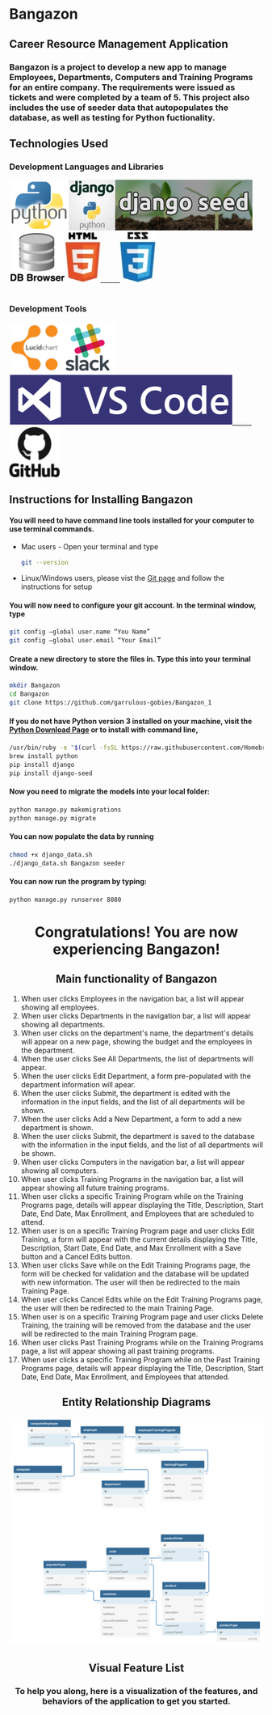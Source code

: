 <h1 style="font-weight: bold">Bangazon</h1>

<h2 style="font-weight: bold">Career Resource Management Application</h2>

<h3>Bangazon is a project to develop a new app to manage Employees, Departments, Computers and Training Programs for an entire company. The requirements were issued as tickets and were completed by a team of 5. This project also includes the use of seeder data that autopopulates the database, as well as testing for Python fuctionality.</h3>

<h2 style="font-weight: bold;"> Technologies Used
<h3>Development Languages and Libraries</h3>

<img src="images/python.png"/>______<img src="images/django.jpeg"/>______<img src="images/django_seed.png"/>______<img src="images/dbbrowser.png"/>______<img src="images/html5.jpg"/>______<img src="./images/css3.jpg"/>

<h1></h1>
<h3>Development Tools</h3>

<img src="images/lucid.png"/>______<img src="images/slack.png"/>______<img src="images/vs.png"/>______<img src="images/github.jpg"/>


<h2>Instructions for Installing Bangazon</h2>

<h4> You will need to have command line tools installed for your computer to use terminal commands.
</h4>

  * Mac users - Open your terminal and type

    ```sh
    git --version
    ```

  * Linux/Windows users, please vist the [Git page](https://git-scm.com/book/en/v2/Getting-Started-Installing-Git) and follow the instructions for setup

<h4>You will now need to configure your git account. In the terminal window, type</h4>

  ```sh
  git config –global user.name “You Name”
  git config –global user.email “Your Email”
  ```

#### Create a new directory to store the files in. Type this into your terminal window.

  ```sh
  mkdir Bangazon
  cd Bangazon
  git clone https://github.com/garrulous-gobies/Bangazon_1
  ```

#### If you do not have Python version 3 installed on your machine, visit the [Python Download Page](https://www.python.org/downloads/) or to install with command line,

```sh
/usr/bin/ruby -e "$(curl -fsSL https://raw.githubusercontent.com/Homebrew/install/master/install)"
brew install python
pip install django
pip install django-seed
```

#### Now you need to migrate the models into your local folder:
```sh
python manage.py makemigrations
python manage.py migrate
```


#### You can now populate the data by running

```sh
chmod +x django_data.sh
./django_data.sh Bangazon seeder
```

#### You can now run the program by typing:

```sh
python manage.py runserver 8080
```

<h1 style="text-align:center; font-weight: bold;">Congratulations! You are now experiencing Bangazon!

<h2 style="font-weight:bold;text-align:center" > Main functionality of Bangazon</h2>

1. When user clicks Employees in the navigation bar, a list will appear showing all employees.
1. When user clicks Departments in the navigation bar, a list will appear showing all departments.
1. When user clicks on the department's name, the department's details will appear on a new page, showing the budget and the employees in the department.
1. When the user clicks See All Departments, the list of departments will appear.
1. When the user clicks Edit Department, a form pre-populated with the department information will apear. 
1. When the user clicks Submit, the department is edited with the information in the input fields, and the list of all departments will be shown.
1. When the user clicks Add a New Department, a form to add a new department is shown.
1. When the user clicks Submit, the department is saved to the database with the information in the input fields, and the list of all departments will be shown.
1. When user clicks Computers in the navigation bar, a list will appear showing all computers.
1. When user clicks Training Programs in the navigation bar, a list will appear showing all future training programs.
1. When user clicks a specific Training Program while on the Training Programs page, details will appear displaying the Title, Description, Start Date, End Date, Max Enrollment, and Employees that are scheduled to attend.
1. When user is on a specific Training Program page and user clicks Edit Training, a form will appear with the current details displaying the Title, Description, Start Date, End Date, and Max Enrollment with a Save button and a Cancel Edits button.
1. When user clicks Save while on the Edit Training Programs page, the form will be checked for validation and the database will be updated with new information. The user will then be redirected to the main Training Page.
1. When user clicks Cancel Edits while on the Edit Training Programs page, the user will then be redirected to the main Training Page.
1. When user is on a specific Training Program page and user clicks Delete Training, the training will be removed from the database and the user will be redirected to the main Training Program page.
1. When user clicks Past Training Programs while on the Training Programs page, a list will appear showing all past training programs.
1. When user clicks a specific Training Program while on the Past Training Programs page, details will appear displaying the Title, Description, Start Date, End Date, Max Enrollment, and Employees that attended.


<h2 style="text-align: center">Entity Relationship Diagrams</h2>

<img src="images/ERD.png" />

<h2 style="text-align: center; font-weight: bold"> Visual Feature List</h2>

<h3 style="text-align: center">To help you along, here is a visualization of the features, and behaviors of the application to get you started.</h3>

<!-- ____________________________![](./public/video/MissionControl.gif)____________________________ -->